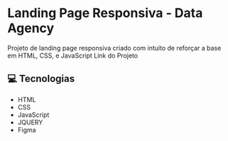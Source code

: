 <h1 style="font-weight: bold;">Landing Page Responsiva - Data Agency</h1>

<p>
    Projeto de landing page responsiva criado com intuíto de reforçar a base em HTML, CSS, e JavaScript 
    <a hrerf="https://dataagency.vercel.app">Link do Projeto</a>
</p>

<h2 id="technologies">💻 Tecnologias</h2>

- HTML
- CSS
- JavaScript
- JQUERY
- Figma
